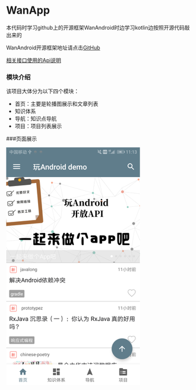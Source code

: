 # WanApp

本代码时学习github上的开源框架WanAndroid时边学习kotlin边按照开源代码敲出来的<br>

WanAndroid开源框架地址请点击[GitHub](https://github.com/iceCola7/WanAndroid)

[相关接口使用的Api说明](http://www.wanandroid.com/blog/show/2)

### 模块介绍

该项目大体分为以下四个模块：

* 首页：主要是轮播图展示和文章列表
* 知识体系
* 导航：知识点导航
* 项目：项目列表展示

###页面展示

![](screenshot/首页.png)  



